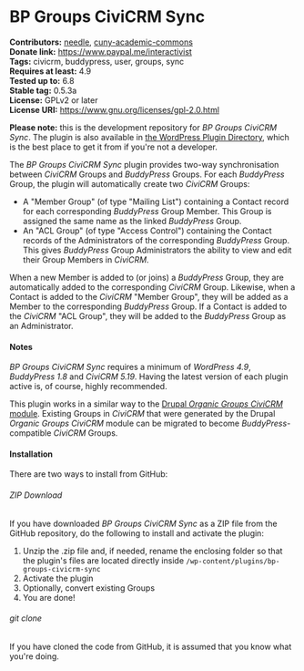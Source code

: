 # BP Groups CiviCRM Sync

**Contributors:** [needle](https://profiles.wordpress.org/needle/), [cuny-academic-commons](https://profiles.wordpress.org/cuny-academic-commons/)<br/>
**Donate link:** https://www.paypal.me/interactivist<br/>
**Tags:** civicrm, buddypress, user, groups, sync<br/>
**Requires at least:** 4.9<br/>
**Tested up to:** 6.8<br/>
**Stable tag:** 0.5.3a<br/>
**License:** GPLv2 or later<br/>
**License URI:** https://www.gnu.org/licenses/gpl-2.0.html

**Please note:** this is the development repository for *BP Groups CiviCRM Sync*. The plugin is also available in [the WordPress Plugin Directory](https://wordpress.org/plugins/bp-groups-civicrm-sync/), which is the best place to get it from if you're not a developer.

The *BP Groups CiviCRM Sync* plugin provides two-way synchronisation between *CiviCRM* Groups and *BuddyPress* Groups. For each *BuddyPress* Group, the plugin will automatically create two *CiviCRM* Groups:

* A "Member Group" (of type "Mailing List") containing a Contact record for each corresponding *BuddyPress* Group Member. This Group is assigned the same name as the linked *BuddyPress* Group.
* An "ACL Group" (of type "Access Control") containing the Contact records of the Administrators of the corresponding *BuddyPress* Group. This gives *BuddyPress* Group Administrators the ability to view and edit their Group Members in *CiviCRM*.

When a new Member is added to (or joins) a *BuddyPress* Group, they are automatically added to the corresponding *CiviCRM* Group. Likewise, when a Contact is added to the  *CiviCRM* "Member Group", they will be added as a Member to the corresponding *BuddyPress* Group. If a Contact is added to the *CiviCRM* "ACL Group", they will be added to the *BuddyPress* Group as an Administrator.

#### Notes ####

*BP Groups CiviCRM Sync* requires a minimum of *WordPress 4.9*, *BuddyPress 1.8* and *CiviCRM 5.19*. Having the latest version of each plugin active is, of course, highly recommended.

This plugin works in a similar way to the [Drupal *Organic Groups CiviCRM* module](https://civicrm.org/blog/lobo/civicrm-and-og-organic-groups). Existing Groups in *CiviCRM* that were generated by the Drupal *Organic Groups CiviCRM* module can be migrated to become *BuddyPress*-compatible *CiviCRM* Groups.

#### Installation ####

There are two ways to install from GitHub:

###### ZIP Download ######

If you have downloaded *BP Groups CiviCRM Sync* as a ZIP file from the GitHub repository, do the following to install and activate the plugin:

1. Unzip the .zip file and, if needed, rename the enclosing folder so that the plugin's files are located directly inside `/wp-content/plugins/bp-groups-civicrm-sync`
2. Activate the plugin
3. Optionally, convert existing Groups
4. You are done!

###### git clone ######

If you have cloned the code from GitHub, it is assumed that you know what you're doing.
